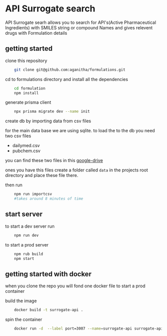 # API Surrogate search
API Surrogate searh allows you to search for API's(Active Pharmaceutical Ingredients) with SMILES string or compound Names and gives relevent drugs with Formulation details


## getting started
clone this repository
```sh
    git clone git@github.com:aganitha/formulations.git
```

cd to formulations directory and install all the dependencies

```sh
    cd formulation
    npm install
```
generate prisma client
```sh
    npx prisma migrate dev --name init 
```
create db by importing data from csv files

for the main data base we are using sqlite. to load the to the db you need two csv files

 - dailymed.csv
 - pubchem.csv

 you can find these two files in this [google-drive](https://drive.google.com/drive/folders/12NL3vAp2fFWFn3xLDBad0JhkFNqdCcSd)

 ones you have this files create a folder called ```data``` in the projects root directory and place these file there.

 then run
```sh
    npm run importcsv
    #takes around 8 minutes of time
```
## start server
to start a dev server run
```sh
    npm run dev
```

to start a prod server
```sh
    npm rub build
    npm start
```

## getting started with docker
when you clone the repo you will fond one docker file to start a prod container 

build the image
```sh
    docker build -t surrogate-api .
```
spin the container
```sh
    docker run -d  --label port=3007 --name=surrogate-api surrogate-api
```
